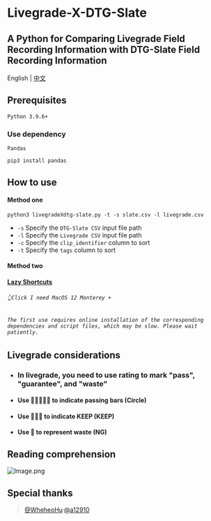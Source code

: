 # Livegrade-X-DTG-Slate

A Python for Comparing Livegrade Field Recording Information with DTG-Slate Field Recording Information
---

English | [中文](./README.md) 


## Prerequisites
`Python 3.9.6+`  
### Use dependency
`Pandas`
```console
pip3 install pandas
```

## How to use
#### Method one
```console
python3 livegradeXdtg-slate.py -t -s slate.csv -l livegrade.csv
```
- `-s`  Specify the `DTG-Slate CSV` input file path  
- `-l`  Specify the `Livegrade CSV` input file path  
- `-c`  Specify the `clip_identifier` column to sort     
- `-t`  Specify the `tags` column to sort  

#### Method two
#### [Lazy Shortcuts](https://www.icloud.com/shortcuts/0f372bfca14f4f2ab54e81ce25e77d0b)
###### `👆Click I need MacOS 12 Monterey +`
###### `The first use requires online installation of the corresponding dependencies and script files, which may be slow. Please wait patiently.`       

## Livegrade considerations
- ### In livegrade, you need to use rating to mark "pass", "guarantee", and "waste"
- #### Use 🌟🌟🌟🌟🌟 to indicate passing bars (Circle)
- #### Use 🌟🌟🌟 to indicate KEEP (KEEP)
- #### Use 🌟 to represent waste (NG)

## Reading comprehension

![Image.png](https://res.craft.do/user/full/69e79654-3209-1fb2-a0b1-6e6353d11c7f/doc/F754BB7C-893F-4F4F-A544-2B31F659DD86/FC20AE30-06F7-45DD-8D89-60AE7284EF0E_2/vxRPf1pbP0zpsa82vPrvBDDNqwpZT3Hkxe39xwTTDfAz/Image.png)

## Special thanks
> [@WheheoHu](https://github.com/WheheoHu)·[@a12910](https://github.com/a12910)